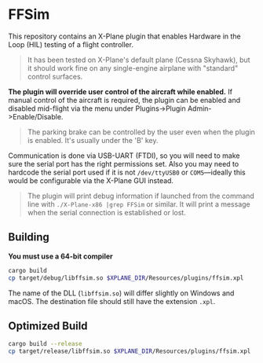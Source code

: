 # FFSim

This repository contains an X-Plane plugin that enables Hardware in the Loop
(HIL) testing of a flight controller.

> It has been tested on X-Plane's default plane (Cessna Skyhawk), but it should
work fine on any single-engine airplane with "standard" control surfaces.

**The plugin will override user control of the aircraft while enabled.** If
manual control of the aircraft is required, the plugin can be enabled and
disabled mid-flight via the menu under Plugins-\>Plugin Admin-\>Enable/Disable.

> The parking brake can be controlled by the user even when the plugin is
enabled. It's usually under the 'B' key.

Communication is done via USB-UART (FTDI), so you will need to make sure the
serial port has the right permissions set. Also you may need to hardcode the
serial port used if it is not `/dev/ttyUSB0` or `COM5`&mdash;ideally this would
be configurable via the X-Plane GUI instead.

> The plugin will print debug information if launched from the command line
with `./X-Plane-x86 |grep FFSim` or similar. It will print a message when
the serial connection is established or lost.

## Building
**You must use a 64-bit compiler**

```bash
cargo build
cp target/debug/libffsim.so $XPLANE_DIR/Resources/plugins/ffsim.xpl
```

The name of the DLL (`libffsim.so`) will differ slightly on Windows and
macOS. The destination file should still have the extension `.xpl`.

## Optimized Build

```bash
cargo build --release
cp target/release/libffsim.so $XPLANE_DIR/Resources/plugins/ffsim.xpl
```

